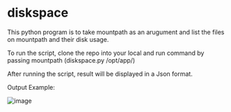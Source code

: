 # diskspace

This python program is to take mountpath as an arugument and list the files on mountpath and their disk usage.

To run the script, clone the repo into your local and run command by passing mountpath (diskspace.py /opt/app/)

After running the script, result will be displayed in a Json format.

Output Example:

![image](https://user-images.githubusercontent.com/36652341/149285020-2f6260a7-7dae-47f8-ad98-a636c0e3db42.png)

